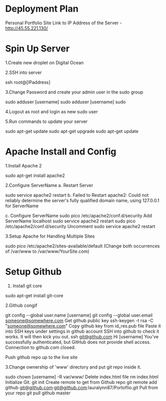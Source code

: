 # Deployment Plan

Personal Portfolio Site
Link to IP Address of the Server - http://45.55.221.130/

# Spin Up Server

1.Create new droplet on Digital Ocean

2.SSH into server

ssh root@[IPaddress]

3.Change Password and create your admin user in the sudo group

sudo adduser [username]
sudo adduser [username] sudo

4.Logout as root and login as new sudo user

5.Run commands to update your server

sudo apt-get update
sudo apt-get upgrade
sudo apt-get update

# Apache Install and Config

1.Install Apache 2

sudo apt-get install apache2

2.Configure ServerName a. Restart Server

sudo service apache2 restart 
b. Failed to Restart
apache2: Could not reliably determine the server's fully qualified domain name, using 127.0.0.1 for ServerName 

c. Configure ServerName
sudo pico /etc/apache2/conf.d/security
Add ServerName localhost
sudo service apache2 restart
sudo pico /etc/apache2/conf.d/security
Uncomment
sudo service apache2 restart 

3.Setup Apache for Handling Multiple Sites

sudo pico /etc/apache2/sites-available/default (Change both occurrences of /var/www to /var/www/YourSite.com)

# Setup Github

1. Install git core

sudo apt-get install git-core 

2.Github congif

git config --global user.name [username]
git config --global user.email someone@somewhere.com
Get github public key
ssh-keygen -t rsa -C "someone@somewhere.com"
Copy github key from id_res.pub file
Paste it into SSH keys under settings in github account
SSH into github to check it works. It will then kick you out.
ssh git@github.com
Hi [username] You've successfully authenticated, but GitHub does not provide shell access. Connection to github.com closed.

Push github repo up to the live site

3.Change ownership of 'www' directory and put git repo inside it.

sudo chown [username] -R var/www/
Delete index.html file
rm index.html
Initialize Git.
git init
Create remote to get from Github repo
git remote add github git@github.com:git@github.com:lauralynn87/Portoflio.git
Pull from your repo
git pull github master


